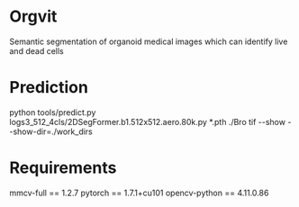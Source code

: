 # Orgvit
Semantic segmentation of organoid medical images which can identify live and dead cells
# Prediction
python tools/predict.py logs3_512_4cls/2DSegFormer.b1.512x512.aero.80k.py *.pth ./Bro tif --show --show-dir=./work_dirs
# Requirements
mmcv-full == 1.2.7
pytorch == 1.7.1+cu101
opencv-python == 4.11.0.86

